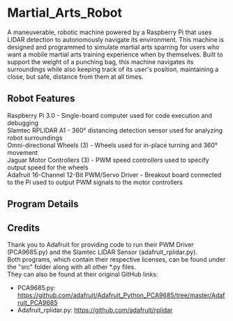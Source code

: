 # Martial_Arts_Robot
A maneuverable, robotic machine powered by a Raspberry Pi that uses LIDAR detection to autonomously navigate its environment. This machine is designed and programmed to simulate martial arts sparring for users who want a mobile martial arts training experience when by themselves. Built to support the weight of a punching bag, this machine navigates its surroundings while also keeping track of its user's position, maintaining a close, but safe, distance from them at all times.
## Robot Features
Raspberry Pi 3.0 - Single-board computer used for code execution and debugging  
Slamtec RPLIDAR A1 - 360° distancing detection sensor used for analyzing robot surroundings  
Omni-directional Wheels (3) - Wheels used for in-place turning and 360° movement  
Jaguar Motor Controllers (3) - PWM speed controllers used to specify output speed for the wheels  
Adafruit 16-Channel 12-Bit PWM/Servo Driver - Breakout board connected to the Pi used to output PWM signals to the motor controllers 
## Program Details  

## Credits  
Thank you to Adafruit for providing code to run their PWM Driver (PCA9685.py) and the Slamtec LIDAR Sensor (adafruit_rplidar.py).  
Both programs, which contain their respective licenses, can be found under the "src" folder along with all other \*.py files.  
They can also be found at their original GitHub links:  
* PCA9685.py: https://github.com/adafruit/Adafruit_Python_PCA9685/tree/master/Adafruit_PCA9685    
* Adafruit_rplidar.py: https://github.com/adafruit/rplidar
